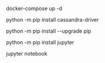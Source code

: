 docker-compose up -d

python -m pip install cassandra-driver

python -m pip install --upgrade pip

python -m pip install jupyter


jupyter notebook
